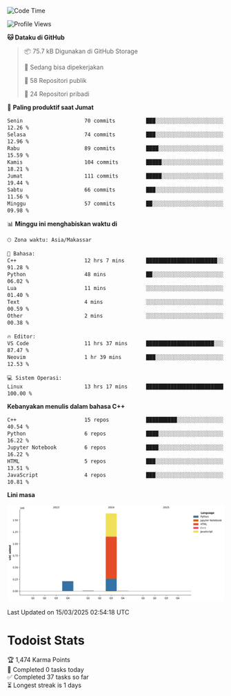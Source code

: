 <!--START_SECTION:waka-->
![Code Time](http://img.shields.io/badge/Code%20Time-141%20hrs%2044%20mins-blue)

![Profile Views](http://img.shields.io/badge/Profil%20dilihat-6-blue)

**🐱 Dataku di GitHub** 

> 📦 75.7 kB Digunakan di GitHub Storage 
 > 
> 💼 Sedang bisa dipekerjakan
 > 
> 📜 58 Repositori publik 
 > 
> 🔑 24 Repositori pribadi 
 > 
📅 **Paling produktif saat Jumat** 

```text
Senin                    70 commits          ███░░░░░░░░░░░░░░░░░░░░░░   12.26 % 
Selasa                   74 commits          ███░░░░░░░░░░░░░░░░░░░░░░   12.96 % 
Rabu                     89 commits          ████░░░░░░░░░░░░░░░░░░░░░   15.59 % 
Kamis                    104 commits         █████░░░░░░░░░░░░░░░░░░░░   18.21 % 
Jumat                    111 commits         █████░░░░░░░░░░░░░░░░░░░░   19.44 % 
Sabtu                    66 commits          ███░░░░░░░░░░░░░░░░░░░░░░   11.56 % 
Minggu                   57 commits          ██░░░░░░░░░░░░░░░░░░░░░░░   09.98 % 
```


📊 **Minggu ini menghabiskan waktu di** 

```text
🕑︎ Zona waktu: Asia/Makassar

💬 Bahasa: 
C++                      12 hrs 7 mins       ███████████████████████░░   91.28 % 
Python                   48 mins             ██░░░░░░░░░░░░░░░░░░░░░░░   06.02 % 
Lua                      11 mins             ░░░░░░░░░░░░░░░░░░░░░░░░░   01.40 % 
Text                     4 mins              ░░░░░░░░░░░░░░░░░░░░░░░░░   00.59 % 
Other                    2 mins              ░░░░░░░░░░░░░░░░░░░░░░░░░   00.38 % 

🔥 Editor: 
VS Code                  11 hrs 37 mins      ██████████████████████░░░   87.47 % 
Neovim                   1 hr 39 mins        ███░░░░░░░░░░░░░░░░░░░░░░   12.53 % 

💻 Sistem Operasi: 
Linux                    13 hrs 17 mins      █████████████████████████   100.00 % 
```

**Kebanyakan menulis dalam bahasa C++** 

```text
C++                      15 repos            ██████████░░░░░░░░░░░░░░░   40.54 % 
Python                   6 repos             ████░░░░░░░░░░░░░░░░░░░░░   16.22 % 
Jupyter Notebook         6 repos             ████░░░░░░░░░░░░░░░░░░░░░   16.22 % 
HTML                     5 repos             ███░░░░░░░░░░░░░░░░░░░░░░   13.51 % 
JavaScript               4 repos             ███░░░░░░░░░░░░░░░░░░░░░░   10.81 % 
```



**Lini masa**

![Lines of Code chart](https://raw.githubusercontent.com/yusuf601/yusuf601/main/assets/bar_graph.png)


 Last Updated on 15/03/2025 02:54:18 UTC
<!--END_SECTION:waka-->
# Todoist Stats

<!-- TODO-IST:START -->
🏆  1,474 Karma Points           
🌸  Completed 0 tasks today           
✅  Completed 37 tasks so far           
⏳  Longest streak is 1 days
<!-- TODO-IST:END -->

